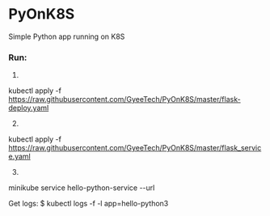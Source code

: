 # PyOnK8S
Simple Python app running on K8S

### Run:
1. 
kubectl apply -f https://raw.githubusercontent.com/GyeeTech/PyOnK8S/master/flask-deploy.yaml

2.
kubectl apply -f https://raw.githubusercontent.com/GyeeTech/PyOnK8S/master/flask_service.yaml

3. 
minikube service hello-python-service --url  

Get logs:
$ kubectl logs -f -l app=hello-python3
